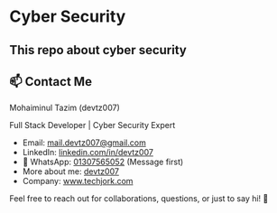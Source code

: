 <h1>Cyber Security</h1>
<h2>This repo about cyber security</h2>

<h2>📫 Contact Me</h2>
<p>Mohaiminul Tazim (devtz007)</p>
<p>Full Stack Developer | Cyber Security Expert </p>

<ul>
  <li>Email: <a href="mailto:mail.devtz007@gmail.com">mail.devtz007@gmail.com</a></li>
  <li>LinkedIn: <a href="https://www.linkedin.com/in/devtz007/" target="_blank" rel="noopener noreferrer">linkedin.com/in/devtz007</a></li>
  <li>📱 WhatsApp: <a href="https://wa.me/01307565052" target="_blank" rel="noopener noreferrer">01307565052</a> (Message first)</li>
  <li>More about me: <a href="https://github.com/devtz007" target="_blank" rel="noopener noreferrer">devtz007</a></li>
  <li>Company: <a href="https://www.techjork.com" target="_blank" rel="noopener noreferrer">www.techjork.com</a></li>
</ul>

<p>Feel free to reach out for collaborations, questions, or just to say hi! 👋</p>
